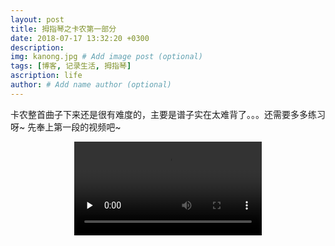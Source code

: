 ```yaml
---
layout: post
title: 拇指琴之卡农第一部分
date: 2018-07-17 13:32:20 +0300
description: 
img: kanong.jpg # Add image post (optional)
tags: [博客, 记录生活, 拇指琴]
ascription: life
author: # Add name author (optional)
---
```

卡农整首曲子下来还是很有难度的，主要是谱子实在太难背了。。。还需要多多练习呀~ 先奉上第一段的视频吧~ 
<center>
    <video id="video" controls="" preload="none">
        <source id="mp4" src="{{site.baseurl}}/assets/img/cannon.mp4"></source>
    </video>
</center>

